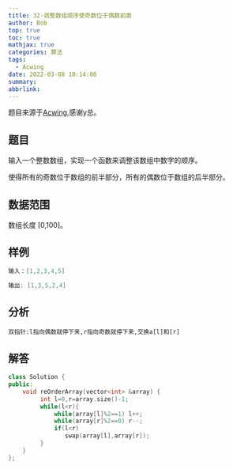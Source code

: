 ```yaml
---
title: 32-调整数组顺序使奇数位于偶数前面
author: Bob
top: true
toc: true
mathjax: true
categories: 算法
tags:
  - Acwing
date: 2022-03-08 10:14:08
summary:
abbrlink:
---
```

题目来源于[Acwing](https://www.acwing.com/),感谢y总。

## 题目
输入一个整数数组，实现一个函数来调整该数组中数字的顺序。

使得所有的奇数位于数组的前半部分，所有的偶数位于数组的后半部分。

## 数据范围
数组长度 [0,100]。

## 样例
```C++
输入：[1,2,3,4,5]

输出: [1,3,5,2,4]
```
## 分析
```
双指针:l指向偶数就停下来,r指向奇数就停下来,交换a[l]和[r]
```

## 解答
```c++
class Solution {
public:
    void reOrderArray(vector<int> &array) {
         int l=0,r=array.size()-1;
         while(l<r){
             while(array[l]%2==1) l++;
             while(array[r]%2==0) r--;
             if(l<r)
                swap(array[l],array[r]);
         }
    }
};
```